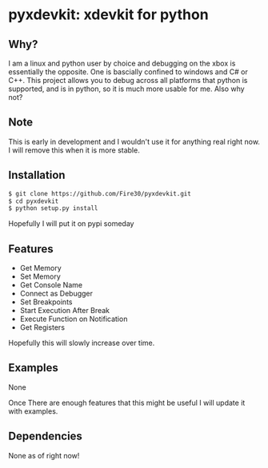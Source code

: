 pyxdevkit: xdevkit for python
============================

Why?
------
I am a linux and python user by choice and debugging on the xbox is essentially the opposite. One is bascially confined to windows and C# or C++. This project allows you to debug across all platforms that python is supported, and is in python, so it is much more usable for me. Also why not?

Note
--------
This is early in development and I wouldn't use it for anything real right now. I will remove this when it is more stable.

Installation
-----------

```bash
$ git clone https://github.com/Fire30/pyxdevkit.git
$ cd pyxdevkit
$ python setup.py install
```

Hopefully I will put it on pypi someday

Features
-------
 - Get Memory
 - Set Memory
 - Get Console Name
 - Connect as Debugger
 - Set Breakpoints
 - Start Execution After Break
 - Execute Function on Notification
 - Get Registers

Hopefully this will slowly increase over time.

Examples
--------
None

Once There are enough features that this might be useful I will update it with examples.

Dependencies
--------
None as of right now!